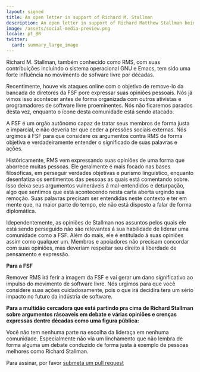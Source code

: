 ```yaml
---
layout: signed
title: An open letter in support of Richard M. Stallman
description: An open letter in support of Richard Matthew Stallman being reinstated by the Free Software Foundation
image: /assets/social-media-preview.png
locale: pt_BR
twitter:
  card: summary_large_image
---
```


Richard M. Stallman, também conhecido como RMS, com suas contribuições incluindo o sistema operacional GNU e Emacs, tem sido uma forte influência no movimento de sofware livre por décadas.

Recentimente, houve vis ataques online com o objetivo de remove-lo da bancada de diretores da FSF pore expressar suas opiniões pessoais. Nós já vimos isso acontecer antes de forma organizada com outros ativistas e programadores de software livre proeminentes. Nós não ficaremos parados desta vez, enquanto o ícone desta comunidade está sendo atacado.

A FSF é um orgão autônomo capaz de tratar seus membros de forma justa e imparcial, e não deveria ter que ceder a pressões sociais externas. Nós urgimos á FSF para que considere os argumentos contra RMS de forma objetiva e verdadeiramente entender o significado de suas palavras e ações.

Históricamente, RMS vem expressando suas opiniões de uma forma que aborrece muitas pessoas. Ele geralmente é mais focado nas bases filosóficas, em perseguir verdades objetivas e purismo linguístico, enquanto desenfatiza os sentimentos das pessoas as quais está comentando sobre. Isso deixa seus argumentos vulneráveis á mal-entendidos e deturpação, algo que sentimos que está acontecendo nesta carta aberta urgindo sua remoção. Suas palavras precisam ser entendidas neste contexto e ter em mente que, na maior parte do tempo, ele não está disposto a falar de forma diplomática.

Idependentemente, as opiniões de Stallman nos assuntos pelos quais ele está sendo perseguido não são relevantes á sua habilidade de liderar uma comunidade como a FSF. Além do mais, ele é entitulado á suas opiniões assim como qualquer um. Membros e apoiadores não precisam concordar com suas opiniões, mas deveriam respeitar seu direito á liberdade de pensamento e expressão.

**Para a FSF**

Remover RMS irá ferir a imagem da FSF e vai gerar um dano significativo ao impulso do movimento de software livre. Nós urgimos para que você considere suas ações cuidadosamente, pois o que irá decidira tera um sério impacto no futuro da indústria de software.

**Para a multidão cercadora que está partindo pra cima de Richard Stallman sobre argumentos rásoaveis em debate e várias opiniões e crenças expressas dentre décadas como uma figura pública:**

Vocẽ não tem nenhuma parte na escolha da lideraça em nenhuma comunidade. Especialmente não via um linchamento que não lembra de forma alguma um debate conduzido de forma justa á exemplo de pessoas melhores como Richard Stallman.

Para assinar, por favor [submeta um pull request](https://github.com/rms-support-letter/rms-support-letter.github.io/pulls)

